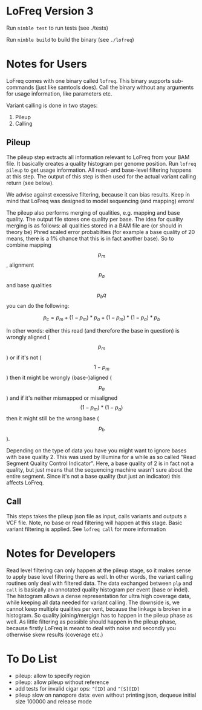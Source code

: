 # LoFreq Version 3

Run `nimble test` to run tests (see ./tests)

Run `nimble build` to build the binary (see `./lofreq`)

# Notes for Users

LoFreq comes with one binary called `lofreq`. This binary supports sub-commands (just like samtools
does). Call the binary without any arguments for usage information, like parameters etc.

Variant calling is done in two stages:
1. Pileup
1. Calling


## Pileup

The pileup step extracts all information relevant to LoFreq from your BAM file. It basically creates a quality histogram per genome position. Run `lofreq pileup` to get usage information. All read- and base-level filtering happens at this step. The output of this step is then used for the actual variant calling return (see below).

We advise against excessive filtering, because it can bias results. Keep in mind that LoFreq was designed to model
sequencing (and mapping) errors!

The pileup also performs merging of qualities, e.g. mapping and base quality. The output file stores one quality per base. The idea for quality merging is as follows: all qualities stored in a BAM file are (or should in theory be) Phred scaled error probabilties (for example a base quality of 20 means, there is a 1% chance that this is in fact another base). So to combine mapping $$p_m$$, alignment $$p_a$$ and base qualities $$p_bq$$ you can do the following:

$$p_c = p_m + (1-p_m)*p_a + (1-p_m)*(1-p_a)*p_b$$

In other words: either this read (and therefore the base in question) is wrongly aligned ($$p_m$$) or if
it's not ($$1-p_m$$) then it might be wrongly (base-)aligned ($$p_a$$) and if it's neither mismapped or
misaligned $$(1-p_m)*(1-p_a)$$ then it might still be the wrong base ($$p_b$$).


Depending on the type of data you have you might want to ignore bases with base quality 2. This was used by Illumina for a while as so called "Read Segment Quality Control Indicator". Here, a base quality of 2 is in fact not a quality, but just means that the sequencing machine wasn't sure about the entire segment. Since it's not a base quality (but just an indicator) this affects LoFreq.


## Call

This steps takes the pileup json file as input, calls variants and outputs a VCF file. Note, no
base or read filtering will happen at this stage. Basic variant filtering is applied. See `lofreq call` for more information





# Notes for Developers

Read level filtering can only happen at the pileup stage, so it makes
sense to apply base level filtering there as well. In other words, the
variant calling routines only deal with filtered data. The data
exchanged between `plp` and `call` is basically an annotated quality
histogram per event (base or indel). The histogram allows a dense
representation for ultra high coverage data, while keeping all data
needed for variant calling. The downside is, we cannot keep multiple
qualities per vent, because the linkage is broken in a histogram. So
quality joining/mergign has to happen in the pileup phase as well. As
little filtering as possible should happen in the pileup phase,
because firstly LoFreq is meant to deal with noise and secondly you
otherwise skew results (coverage etc.)


# To Do List

- pileup: allow to specify region
- pileup: allow pileup without reference
- add tests for invalid cigar ops: `^[ID]` and `^[S][ID]`
- pileup slow on nanopore data: even without printing json, dequeue initial size 100000 and release
  mode

